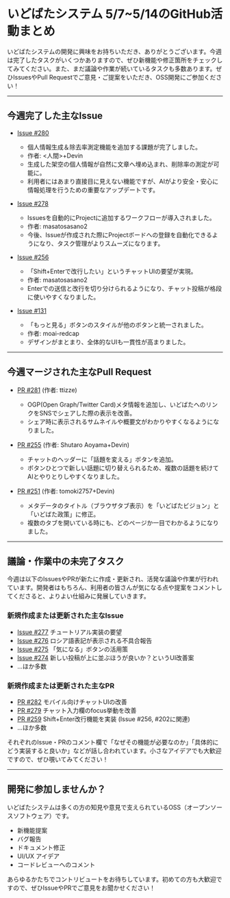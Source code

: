 # いどばたシステム 5/7~5/14のGitHub活動まとめ

いどばたシステムの開発に興味をお持ちいただき、ありがとうございます。今週は完了したタスクがいくつかありますので、ぜひ新機能や修正箇所をチェックしてみてください。また、まだ議論や作業が続いているタスクも多数あります。ぜひIssuesやPull Requestでご意見・ご提案をいただき、OSS開発にご参加ください！

---

## 今週完了した主なIssue

- [Issue #280](https://github.com/digitaldemocracy2030/idobata/issues/280)  
  - 個人情報生成＆除去率測定機能を追加する課題が完了しました。  
  - 作者: <人間>+Devin  
  - 生成した架空の個人情報が自然に文章へ埋め込まれ、削除率の測定が可能に。  
  - 利用者にはあまり直接目に見えない機能ですが、AIがより安全・安心に情報処理を行うための重要なアップデートです。

- [Issue #278](https://github.com/digitaldemocracy2030/idobata/issues/278)  
  - Issuesを自動的にProjectに追加するワークフローが導入されました。  
  - 作者: masatosasano2  
  - 今後、Issueが作成された際にProjectボードへの登録を自動化できるようになり、タスク管理がよりスムーズになります。

- [Issue #256](https://github.com/digitaldemocracy2030/idobata/issues/256)  
  - 「Shift+Enterで改行したい」というチャットUIの要望が実現。  
  - 作者: masatosasano2  
  - Enterでの送信と改行を切り分けられるようになり、チャット投稿が格段に使いやすくなりました。

- [Issue #131](https://github.com/digitaldemocracy2030/idobata/issues/131)  
  - 「もっと見る」ボタンのスタイルが他のボタンと統一されました。  
  - 作者: moai-redcap  
  - デザインがまとまり、全体的なUIも一貫性が高まりました。

---

## 今週マージされた主なPull Request

- [PR #281](https://github.com/digitaldemocracy2030/idobata/pull/281) (作者: ttizze)  
  - OGP(Open Graph/Twitter Card)メタ情報を追加し、いどばたへのリンクをSNSでシェアした際の表示を改善。  
  - シェア時に表示されるサムネイルや概要文がわかりやすくなるようになりました。

- [PR #255](https://github.com/digitaldemocracy2030/idobata/pull/255) (作者: Shutaro Aoyama+Devin)  
  - チャットのヘッダーに「話題を変える」ボタンを追加。  
  - ボタンひとつで新しい話題に切り替えられるため、複数の話題を続けてAIとやりとりしやすくなりました。

- [PR #251](https://github.com/digitaldemocracy2030/idobata/pull/251) (作者: tomoki2757+Devin)  
  - メタデータのタイトル（ブラウザタブ表示）を「いどばたビジョン」と「いどばた政策」に修正。  
  - 複数のタブを開いている時にも、どのページか一目でわかるようになりました。

---

## 議論・作業中の未完了タスク

今週は以下のIssuesやPRが新たに作成・更新され、活発な議論や作業が行われています。開発者はもちろん、利用者の皆さんが気になる点や提案をコメントしてくださると、よりよい仕組みに発展していきます。

### 新規作成または更新された主なIssue
- [Issue #277](https://github.com/digitaldemocracy2030/idobata/issues/277) チュートリアル実装の要望  
- [Issue #276](https://github.com/digitaldemocracy2030/idobata/issues/276) ロシア語表記が表示される不具合報告  
- [Issue #275](https://github.com/digitaldemocracy2030/idobata/issues/275) 「気になる」ボタンの活用策  
- [Issue #274](https://github.com/digitaldemocracy2030/idobata/issues/274) 新しい投稿が上に並ぶほうが良いか？というUI改善案  
- …ほか多数

### 新規作成または更新された主なPR
- [PR #282](https://github.com/digitaldemocracy2030/idobata/pull/282) モバイル向けチャットUIの改善  
- [PR #279](https://github.com/digitaldemocracy2030/idobata/pull/279) チャット入力欄のfocus挙動を改善  
- [PR #259](https://github.com/digitaldemocracy2030/idobata/pull/259) Shift+Enter改行機能を実装 (Issue #256, #202に関連)  
- …ほか多数

それぞれのIssue・PRのコメント欄で「なぜその機能が必要なのか」「具体的にどう実装すると良いか」などが話し合われています。小さなアイデアでも大歓迎ですので、ぜひ覗いてみてください！

---

## 開発に参加しませんか？

いどばたシステムは多くの方の知見や意見で支えられているOSS（オープンソースソフトウェア）です。  
- 新機能提案  
- バグ報告  
- ドキュメント修正  
- UI/UX アイデア  
- コードレビューへのコメント  

あらゆるかたちでコントリビュートをお待ちしています。初めての方も大歓迎ですので、ぜひIssueやPRでご意見をお聞かせください！  